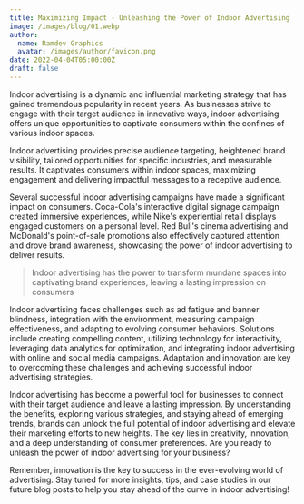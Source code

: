 ```yaml
---
title: Maximizing Impact - Unleashing the Power of Indoor Advertising
image: /images/blog/01.webp
author:
  name: Ramdev Graphics
  avatar: /images/author/favicon.png
date: 2022-04-04T05:00:00Z
draft: false
---
```


Indoor advertising is a dynamic and influential marketing strategy that has gained tremendous popularity in recent years. As businesses strive to engage with their target audience in innovative ways, indoor advertising offers unique opportunities to captivate consumers within the confines of various indoor spaces.

Indoor advertising provides precise audience targeting, heightened brand visibility, tailored opportunities for specific industries, and measurable results. It captivates consumers within indoor spaces, maximizing engagement and delivering impactful messages to a receptive audience.

Several successful indoor advertising campaigns have made a significant impact on consumers. Coca-Cola's interactive digital signage campaign created immersive experiences, while Nike's experiential retail displays engaged customers on a personal level. Red Bull's cinema advertising and McDonald's point-of-sale promotions also effectively captured attention and drove brand awareness, showcasing the power of indoor advertising to deliver results.

<Blockquote name="!John Doe, Marketing Expert">
  Indoor advertising has the power to transform mundane spaces into captivating brand experiences, leaving a lasting impression on consumers
</Blockquote>

Indoor advertising faces challenges such as ad fatigue and banner blindness, integration with the environment, measuring campaign effectiveness, and adapting to evolving consumer behaviors. Solutions include creating compelling content, utilizing technology for interactivity, leveraging data analytics for optimization, and integrating indoor advertising with online and social media campaigns. Adaptation and innovation are key to overcoming these challenges and achieving successful indoor advertising strategies.

Indoor advertising has become a powerful tool for businesses to connect with their target audience and leave a lasting impression. By understanding the benefits, exploring various strategies, and staying ahead of emerging trends, brands can unlock the full potential of indoor advertising and elevate their marketing efforts to new heights. The key lies in creativity, innovation, and a deep understanding of consumer preferences. Are you ready to unleash the power of indoor advertising for your business?

Remember, innovation is the key to success in the ever-evolving world of advertising. Stay tuned for more insights, tips, and case studies in our future blog posts to help you stay ahead of the curve in indoor advertising!
